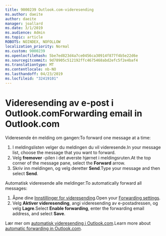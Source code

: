 ```yaml
---
title: 9000239 Outlook.com-videresending
ms.author: daeite
author: daeite
manager: joallard
ms.date: 3/1/2019
ms.audience: Admin
ms.topic: article
ROBOTS: NOINDEX, NOFOLLOW
localization_priority: Normal
ms.custom: 9000239
ms.openlocfilehash: 5be7ed823d4a7ce0456ca30914f877f4b5e22d6e
ms.sourcegitcommit: 9d78905c512192ffc4675468abd2efc5f2e4baf4
ms.translationtype: MT
ms.contentlocale: nb-NO
ms.lasthandoff: 04/23/2019
ms.locfileid: "32419101"
---
```

# <a name="forwarding-email-in-outlookcom"></a><span data-ttu-id="8297a-102">Videresending av e-post i Outlook.com</span><span class="sxs-lookup"><span data-stu-id="8297a-102">Forwarding email in Outlook.com</span></span>

<span data-ttu-id="8297a-103">Videresende én melding om gangen:</span><span class="sxs-lookup"><span data-stu-id="8297a-103">To forward one message at a time:</span></span>

1. <span data-ttu-id="8297a-104">I meldingslisten velger du meldingen du vil videresende.</span><span class="sxs-lookup"><span data-stu-id="8297a-104">In your message list, choose the message that you want to forward.</span></span>
2. <span data-ttu-id="8297a-105">Velg **fremover** -pilen i det øverste hjørnet i meldingsruten.</span><span class="sxs-lookup"><span data-stu-id="8297a-105">At the top corner of the message pane, select the **Forward** arrow.</span></span>
3. <span data-ttu-id="8297a-106">Skriv inn meldingen, og velg deretter **Send**.</span><span class="sxs-lookup"><span data-stu-id="8297a-106">Type your message and then select **Send**.</span></span>

<span data-ttu-id="8297a-107">Automatisk videresende alle meldinger:</span><span class="sxs-lookup"><span data-stu-id="8297a-107">To automatically forward all messages:</span></span>

1. <span data-ttu-id="8297a-108">Åpne dine [Innstillinger for videresending](https://outlook.live.com/mail/options/mail/forwarding/forwardingOption).</span><span class="sxs-lookup"><span data-stu-id="8297a-108">Open your [Forwarding settings](https://outlook.live.com/mail/options/mail/forwarding/forwardingOption).</span></span>
2. <span data-ttu-id="8297a-109">Velg **Aktiver videresending**, angi videresending av e-postadressen, og velg **Lagre**.</span><span class="sxs-lookup"><span data-stu-id="8297a-109">Select **Enable forwarding**, enter the forwarding email address, and select **Save**.</span></span>

<span data-ttu-id="8297a-110">Lær mer om [automatisk videresending i Outlook.com](https://support.office.com/article/6246987c-6c8f-4144-b255-14fc07007dad).</span><span class="sxs-lookup"><span data-stu-id="8297a-110">Learn more about [automatic forwarding in Outlook.com](https://support.office.com/article/6246987c-6c8f-4144-b255-14fc07007dad).</span></span>